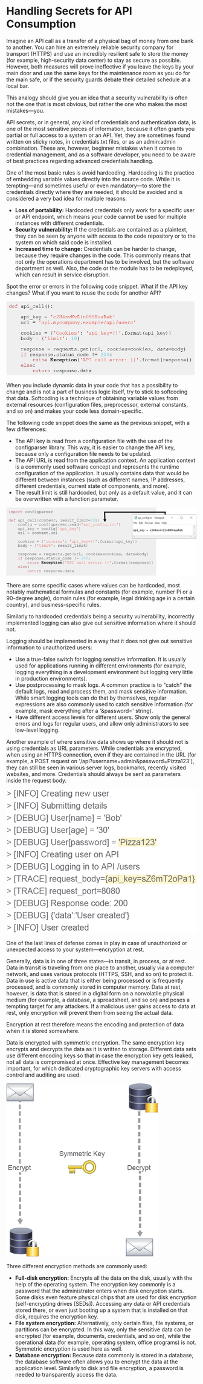 
# Handling Secrets for API Consumption

Imagine an API call as a transfer of a physical bag of money from one bank to another. You can hire an extremely reliable security company for transport (HTTPS) and use an incredibly resilient safe to store the money (for example, high-security data center) to stay as secure as possible. However, both measures will prove ineffective if you leave the keys by your main door and use the same keys for the maintenance room as you do for the main safe, or if the security guards debate their detailed schedule at a local bar.

This analogy should give you an idea that a security vulnerability is often not the one that is most obvious, but rather the one who makes the most mistakes—you.

API secrets, or in general, any kind of credentials and authentication data, is one of the most sensitive pieces of information, because it often grants you partial or full access to a system or an API. Yet, they are sometimes found written on sticky notes, in credentials.txt files, or as an admin:admin combination. These are, however, beginner mistakes when it comes to credential management, and as a software developer, you need to be aware of best practices regarding advanced credentials handling.

One of the most basic rules is avoid hardcoding. Hardcoding is the practice of embedding variable values directly into the source code. While it is tempting—and sometimes useful or even mandatory—to store the credentials directly where they are needed, it should be avoided and is considered a very bad idea for multiple reasons:

- **Loss of portability:** Hardcoded credentials only work for a specific user or API endpoint, which means your code cannot be used for multiple instances with different credentials.
- **Security vulnerability:** If the credentials are contained as a plaintext, they can be seen by anyone with access to the code repository or to the system on which said code is installed.
- **Increased time to change:** Credentials can be harder to change, because they require changes in the code. This commonly means that not only the operations department has to be involved, but the software department as well. Also, the code or the module has to be redeployed, which can result in service disruption.

Spot the error or errors in the following code snippet. What if the API key changes? What if you want to reuse the code for another API?

![alt text](/DevNet/DEVASC_200-901/Images/image-360.png)

When you include dynamic data in your code that has a possibility to change and is not a part of business logic itself, try to stick to softcoding that data. Softcoding is a technique of obtaining variable values from external resources (configuration files, preprocessor, external constants, and so on) and makes your code less domain-specific.

The following code snippet does the same as the previous snippet, with a few differences:

- The API key is read from a configuration file with the use of the configparser library. This way, it is easier to change the API key, because only a configuration file needs to be updated.
- The API URL is read from the application context. An application context is a commonly used software concept and represents the runtime configuration of the application. It usually contains data that would be different between instances (such as different names, IP addresses, different credentials, current state of components, and more).
- The result limit is still hardcoded, but only as a default value, and it can be overwritten with a function parameter.

![alt text](/DevNet/DEVASC_200-901/Images/image-361.png)

There are some specific cases where values can be hardcoded, most notably mathematical formulas and constants (for example, number Pi or a 90-degree angle), domain rules (for example, legal drinking age in a certain country), and business-specific rules.

Similarly to hardcoded credentials being a security vulnerability, incorrectly implemented logging can also give out sensitive information where it should not.

Logging should be implemented in a way that it does not give out sensitive information to unauthorized users:

- Use a true-false switch for logging sensitive information. It is usually used for applications running in different environments (for example, logging everything in a development environment but logging very little in production environments).
- Use postprocessing to mask logs. A common practice is to "catch" the default logs, read and process them, and mask sensitive information. While smart logging tools can do that by themselves, regular expressions are also commonly used to catch sensitive information (for example, mask everything after a '&password=' string).
- Have different access levels for different users. Show only the general errors and logs for regular users, and allow only administrators to see low-level logging.

Another example of where sensitive data shows up where it should not is using credentials as URL parameters. While credentials are encrypted, when using an HTTPS connection, even if they are contained in the URL (for example, a POST request on '/api?username=admin&password=Pizza123'), they can still be seen in various server logs, bookmarks, recently visited websites, and more. Credentials should always be sent as parameters inside the request body.

![alt text](/DevNet/DEVASC_200-901/Images/image-362.png)

One of the last lines of defense comes in play in case of unauthorized or unexpected access to your system—encryption at rest.

Generally, data is in one of three states—in transit, in process, or at rest. Data in transit is traveling from one place to another, usually via a computer network, and uses various protocols (HTTPS, SSH, and so on) to protect it. Data in use is active data that is either being processed or is frequently processed, and is commonly stored in computer memory. Data at rest, however, is data that is stored in a digital form on a nonvolatile physical medium (for example, a database, a spreadsheet, and so on) and poses a tempting target for any attackers. If a malicious user gains access to data at rest, only encryption will prevent them from seeing the actual data.

Encryption at rest therefore means the encoding and protection of data when it is stored somewhere.

Data is encrypted with symmetric encryption. The same encryption key encrypts and decrypts the data as it is written to storage. Different data sets use different encoding keys so that in case the encryption key gets leaked, not all data is compromised at once. Effective key management becomes important, for which dedicated cryptographic key servers with access control and auditing are used.

![alt text](/DevNet/DEVASC_200-901/Images/image-363.png)

Three different encryption methods are commonly used:

- **Full-disk encryption:** Encrypts all the data on the disk, usually with the help of the operating system. The encryption key commonly is a password that the administrator enters when disk encryption starts. Some disks even feature physical chips that are used for disk encryption (self-encrypting drives [SEDs]). Accessing any data or API credentials stored there, or even just booting up a system that is installed on that disk, requires the encryption key.
- **File system encryption:** Alternatively, only certain files, file systems, or partitions can be encrypted. In this way, only the sensitive data can be encrypted (for example, documents, credentials, and so on), while the operational data (for example, operating system, office programs) is not. Symmetric encryption is used here as well.
- **Database encryption:** Because data commonly is stored in a database, the database software often allows you to encrypt the data at the application level. Similarly to disk and file encryption, a password is needed to transparently access the data.
